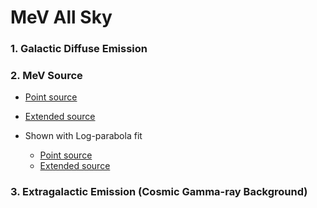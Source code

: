 # MeV All Sky

### 1. Galactic Diffuse Emission

### 2. MeV Source

- [Point source](https://github.com/tsuji703/MeV-All-Sky/blob/main/files/MeV_point_source.md)
- [Extended source](https://github.com/tsuji703/MeV-All-Sky/blob/main/files/MeV_extended_source.md)

- Shown with Log-parabola fit
  - [Point source](https://github.com/tsuji703/MeV-All-Sky/blob/main/files/MeV_point_source_LogParabola.md)
  - [Extended source](https://github.com/tsuji703/MeV-All-Sky/blob/main/files/MeV_extended_source_LogParabola.md)

### 3. Extragalactic Emission (Cosmic Gamma-ray Background)

